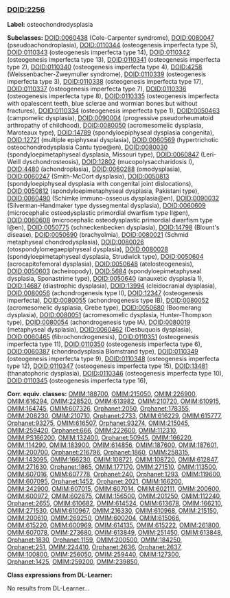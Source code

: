 
### [DOID:2256](http://purl.obolibrary.org/obo/DOID_2256)
**Label:** osteochondrodysplasia

**Subclasses:** [DOID:0060438](http://purl.obolibrary.org/obo/DOID_0060438) (Cole-Carpenter syndrome), [DOID:0080047](http://purl.obolibrary.org/obo/DOID_0080047) (pseudoachondroplasia), [DOID:0110344](http://purl.obolibrary.org/obo/DOID_0110344) (osteogenesis imperfecta type 5), [DOID:0110343](http://purl.obolibrary.org/obo/DOID_0110343) (osteogenesis imperfecta type 14), [DOID:0110342](http://purl.obolibrary.org/obo/DOID_0110342) (osteogenesis imperfecta type 13), [DOID:0110341](http://purl.obolibrary.org/obo/DOID_0110341) (osteogenesis imperfecta type 2), [DOID:0110340](http://purl.obolibrary.org/obo/DOID_0110340) (osteogenesis imperfecta type 4), [DOID:4258](http://purl.obolibrary.org/obo/DOID_4258) (Weissenbacher-Zweymuller syndrome), [DOID:0110339](http://purl.obolibrary.org/obo/DOID_0110339) (osteogenesis imperfecta type 3), [DOID:0110338](http://purl.obolibrary.org/obo/DOID_0110338) (osteogenesis imperfecta type 17), [DOID:0110337](http://purl.obolibrary.org/obo/DOID_0110337) (osteogenesis imperfecta type 7), [DOID:0110336](http://purl.obolibrary.org/obo/DOID_0110336) (osteogenesis imperfecta type 8), [DOID:0110335](http://purl.obolibrary.org/obo/DOID_0110335) (osteogenesis imperfecta with opalescent teeth, blue sclerae and wormian bones but without fractures), [DOID:0110334](http://purl.obolibrary.org/obo/DOID_0110334) (osteogenesis imperfecta type 1), [DOID:0050463](http://purl.obolibrary.org/obo/DOID_0050463) (campomelic dysplasia), [DOID:0090004](http://purl.obolibrary.org/obo/DOID_0090004) (progressive pseudorheumatoid arthropathy of childhood), [DOID:0080050](http://purl.obolibrary.org/obo/DOID_0080050) (acromesomelic dysplasia, Maroteaux type), [DOID:14789](http://purl.obolibrary.org/obo/DOID_14789) (spondyloepiphyseal dysplasia congenita), [DOID:12721](http://purl.obolibrary.org/obo/DOID_12721) (multiple epiphyseal dysplasia), [DOID:0060569](http://purl.obolibrary.org/obo/DOID_0060569) (hypertrichotic osteochondrodysplasia Cantu type@en), [DOID:0080030](http://purl.obolibrary.org/obo/DOID_0080030) (spondyloepimetaphyseal dysplasia, Missouri type), [DOID:0060847](http://purl.obolibrary.org/obo/DOID_0060847) (Leri-Weill dyschondrosteosis), [DOID:12802](http://purl.obolibrary.org/obo/DOID_12802) (mucopolysaccharidosis I), [DOID:4480](http://purl.obolibrary.org/obo/DOID_4480) (achondroplasia), [DOID:0060288](http://purl.obolibrary.org/obo/DOID_0060288) (omodysplasia), [DOID:0060247](http://purl.obolibrary.org/obo/DOID_0060247) (Smith-McCort dysplasia), [DOID:0050813](http://purl.obolibrary.org/obo/DOID_0050813) (spondyloepiphyseal dysplasia with congenital joint dislocations), [DOID:0050812](http://purl.obolibrary.org/obo/DOID_0050812) (spondyloepimetaphyseal dysplasia, Pakistani type), [DOID:0060490](http://purl.obolibrary.org/obo/DOID_0060490) (Schimke immuno-osseous dysplasia@en), [DOID:0090032](http://purl.obolibrary.org/obo/DOID_0090032) (Silverman-Handmaker type dyssegmental dysplasia), [DOID:0060609](http://purl.obolibrary.org/obo/DOID_0060609) (microcephalic osteodysplastic primordial dwarfism type II@en), [DOID:0060608](http://purl.obolibrary.org/obo/DOID_0060608) (microcephalic osteodysplastic primordial dwarfism type I@en), [DOID:0050775](http://purl.obolibrary.org/obo/DOID_0050775) (schneckenbecken dysplasia), [DOID:14798](http://purl.obolibrary.org/obo/DOID_14798) (Blount's disease), [DOID:0050690](http://purl.obolibrary.org/obo/DOID_0050690) (brachyolmia), [DOID:0080021](http://purl.obolibrary.org/obo/DOID_0080021) (Schmid metaphyseal chondrodysplasia), [DOID:0080026](http://purl.obolibrary.org/obo/DOID_0080026) (otospondylomegaepiphyseal dysplasia), [DOID:0080028](http://purl.obolibrary.org/obo/DOID_0080028) (spondyloepimetaphyseal dysplasia, Strudwick type), [DOID:0050604](http://purl.obolibrary.org/obo/DOID_0050604) (acrocapitofemoral dysplasia), [DOID:0050648](http://purl.obolibrary.org/obo/DOID_0050648) (atelosteogenesis), [DOID:0050603](http://purl.obolibrary.org/obo/DOID_0050603) (acheiropody), [DOID:5684](http://purl.obolibrary.org/obo/DOID_5684) (spondyloepimetaphyseal dysplasia, Sponastrime type), [DOID:0050640](http://purl.obolibrary.org/obo/DOID_0050640) (anauxetic dysplasia 1), [DOID:14687](http://purl.obolibrary.org/obo/DOID_14687) (diastrophic dysplasia), [DOID:13994](http://purl.obolibrary.org/obo/DOID_13994) (cleidocranial dysplasia), [DOID:0080056](http://purl.obolibrary.org/obo/DOID_0080056) (achondrogenesis type II), [DOID:12347](http://purl.obolibrary.org/obo/DOID_12347) (osteogenesis imperfecta), [DOID:0080055](http://purl.obolibrary.org/obo/DOID_0080055) (achondrogenesis type IB), [DOID:0080052](http://purl.obolibrary.org/obo/DOID_0080052) (acromesomelic dysplasia, Grebe type), [DOID:0050680](http://purl.obolibrary.org/obo/DOID_0050680) (Boomerang dysplasia), [DOID:0080051](http://purl.obolibrary.org/obo/DOID_0080051) (acromesomelic dysplasia, Hunter-Thompson type), [DOID:0080054](http://purl.obolibrary.org/obo/DOID_0080054) (achondrogenesis type IA), [DOID:0080019](http://purl.obolibrary.org/obo/DOID_0080019) (metaphyseal dysplasia), [DOID:0060462](http://purl.obolibrary.org/obo/DOID_0060462) (Desbuquois dysplasia), [DOID:0060465](http://purl.obolibrary.org/obo/DOID_0060465) (fibrochondrogenesis), [DOID:0110351](http://purl.obolibrary.org/obo/DOID_0110351) (osteogenesis imperfecta type 11), [DOID:0110350](http://purl.obolibrary.org/obo/DOID_0110350) (osteogenesis imperfecta type 6), [DOID:0060387](http://purl.obolibrary.org/obo/DOID_0060387) (chondrodysplasia Blomstrand type), [DOID:0110349](http://purl.obolibrary.org/obo/DOID_0110349) (osteogenesis imperfecta type 9), [DOID:0110348](http://purl.obolibrary.org/obo/DOID_0110348) (osteogenesis imperfecta type 12), [DOID:0110347](http://purl.obolibrary.org/obo/DOID_0110347) (osteogenesis imperfecta type 15), [DOID:13481](http://purl.obolibrary.org/obo/DOID_13481) (thanatophoric dysplasia), [DOID:0110346](http://purl.obolibrary.org/obo/DOID_0110346) (osteogenesis imperfecta type 10), [DOID:0110345](http://purl.obolibrary.org/obo/DOID_0110345) (osteogenesis imperfecta type 16), 

**Corr. equiv. classes:** [OMIM:188700](http://purl.obolibrary.org/obo/OMIM_188700), [OMIM:215050](http://purl.obolibrary.org/obo/OMIM_215050), [OMIM:226900](http://purl.obolibrary.org/obo/OMIM_226900), [OMIM:616294](http://purl.obolibrary.org/obo/OMIM_616294), [OMIM:228520](http://purl.obolibrary.org/obo/OMIM_228520), [OMIM:613982](http://purl.obolibrary.org/obo/OMIM_613982), [OMIM:210720](http://purl.obolibrary.org/obo/OMIM_210720), [OMIM:610915](http://purl.obolibrary.org/obo/OMIM_610915), [OMIM:164745](http://purl.obolibrary.org/obo/OMIM_164745), [OMIM:607326](http://purl.obolibrary.org/obo/OMIM_607326), [Orphanet:2050](http://www.orpha.net/ORDO/Orphanet_2050), [Orphanet:178355](http://www.orpha.net/ORDO/Orphanet_178355), [OMIM:208230](http://purl.obolibrary.org/obo/OMIM_208230), [OMIM:210710](http://purl.obolibrary.org/obo/OMIM_210710), [Orphanet:2733](http://www.orpha.net/ORDO/Orphanet_2733), [OMIM:616229](http://purl.obolibrary.org/obo/OMIM_616229), [OMIM:615777](http://purl.obolibrary.org/obo/OMIM_615777), [Orphanet:93275](http://www.orpha.net/ORDO/Orphanet_93275), [OMIM:616507](http://purl.obolibrary.org/obo/OMIM_616507), [Orphanet:93274](http://www.orpha.net/ORDO/Orphanet_93274), [OMIM:215045](http://purl.obolibrary.org/obo/OMIM_215045), [OMIM:259420](http://purl.obolibrary.org/obo/OMIM_259420), [Orphanet:666](http://www.orpha.net/ORDO/Orphanet_666), [OMIM:222600](http://purl.obolibrary.org/obo/OMIM_222600), [OMIM:112310](http://purl.obolibrary.org/obo/OMIM_112310), [OMIM:PS166200](http://purl.obolibrary.org/obo/OMIM_PS166200), [OMIM:132400](http://purl.obolibrary.org/obo/OMIM_132400), [Orphanet:50945](http://www.orpha.net/ORDO/Orphanet_50945), [OMIM:166220](http://purl.obolibrary.org/obo/OMIM_166220), [OMIM:114290](http://purl.obolibrary.org/obo/OMIM_114290), [OMIM:183900](http://purl.obolibrary.org/obo/OMIM_183900), [OMIM:614856](http://purl.obolibrary.org/obo/OMIM_614856), [OMIM:187600](http://purl.obolibrary.org/obo/OMIM_187600), [OMIM:187601](http://purl.obolibrary.org/obo/OMIM_187601), [OMIM:200700](http://purl.obolibrary.org/obo/OMIM_200700), [Orphanet:216796](http://www.orpha.net/ORDO/Orphanet_216796), [Orphanet:1860](http://www.orpha.net/ORDO/Orphanet_1860), [OMIM:258315](http://purl.obolibrary.org/obo/OMIM_258315), [OMIM:143095](http://purl.obolibrary.org/obo/OMIM_143095), [OMIM:166230](http://purl.obolibrary.org/obo/OMIM_166230), [OMIM:108721](http://purl.obolibrary.org/obo/OMIM_108721), [OMIM:108720](http://purl.obolibrary.org/obo/OMIM_108720), [OMIM:612847](http://purl.obolibrary.org/obo/OMIM_612847), [OMIM:271630](http://purl.obolibrary.org/obo/OMIM_271630), [Orphanet:1865](http://www.orpha.net/ORDO/Orphanet_1865), [OMIM:177170](http://purl.obolibrary.org/obo/OMIM_177170), [OMIM:271510](http://purl.obolibrary.org/obo/OMIM_271510), [OMIM:113500](http://purl.obolibrary.org/obo/OMIM_113500), [OMIM:607016](http://purl.obolibrary.org/obo/OMIM_607016), [OMIM:607778](http://purl.obolibrary.org/obo/OMIM_607778), [Orphanet:240](http://www.orpha.net/ORDO/Orphanet_240), [Orphanet:1293](http://www.orpha.net/ORDO/Orphanet_1293), [OMIM:119600](http://purl.obolibrary.org/obo/OMIM_119600), [OMIM:607095](http://purl.obolibrary.org/obo/OMIM_607095), [Orphanet:1452](http://www.orpha.net/ORDO/Orphanet_1452), [Orphanet:2021](http://www.orpha.net/ORDO/Orphanet_2021), [OMIM:166200](http://purl.obolibrary.org/obo/OMIM_166200), [OMIM:242900](http://purl.obolibrary.org/obo/OMIM_242900), [OMIM:607015](http://purl.obolibrary.org/obo/OMIM_607015), [OMIM:607014](http://purl.obolibrary.org/obo/OMIM_607014), [OMIM:602111](http://purl.obolibrary.org/obo/OMIM_602111), [OMIM:200600](http://purl.obolibrary.org/obo/OMIM_200600), [OMIM:600972](http://purl.obolibrary.org/obo/OMIM_600972), [OMIM:602875](http://purl.obolibrary.org/obo/OMIM_602875), [OMIM:156500](http://purl.obolibrary.org/obo/OMIM_156500), [OMIM:201250](http://purl.obolibrary.org/obo/OMIM_201250), [OMIM:112240](http://purl.obolibrary.org/obo/OMIM_112240), [Orphanet:2655](http://www.orpha.net/ORDO/Orphanet_2655), [OMIM:610682](http://purl.obolibrary.org/obo/OMIM_610682), [OMIM:614524](http://purl.obolibrary.org/obo/OMIM_614524), [OMIM:613678](http://purl.obolibrary.org/obo/OMIM_613678), [OMIM:166210](http://purl.obolibrary.org/obo/OMIM_166210), [OMIM:271530](http://purl.obolibrary.org/obo/OMIM_271530), [OMIM:610967](http://purl.obolibrary.org/obo/OMIM_610967), [OMIM:216330](http://purl.obolibrary.org/obo/OMIM_216330), [OMIM:610968](http://purl.obolibrary.org/obo/OMIM_610968), [OMIM:215150](http://purl.obolibrary.org/obo/OMIM_215150), [OMIM:200610](http://purl.obolibrary.org/obo/OMIM_200610), [OMIM:269250](http://purl.obolibrary.org/obo/OMIM_269250), [OMIM:600204](http://purl.obolibrary.org/obo/OMIM_600204), [OMIM:615066](http://purl.obolibrary.org/obo/OMIM_615066), [OMIM:615220](http://purl.obolibrary.org/obo/OMIM_615220), [OMIM:600969](http://purl.obolibrary.org/obo/OMIM_600969), [OMIM:614135](http://purl.obolibrary.org/obo/OMIM_614135), [OMIM:615222](http://purl.obolibrary.org/obo/OMIM_615222), [OMIM:261800](http://purl.obolibrary.org/obo/OMIM_261800), [OMIM:607078](http://purl.obolibrary.org/obo/OMIM_607078), [OMIM:273680](http://purl.obolibrary.org/obo/OMIM_273680), [OMIM:613849](http://purl.obolibrary.org/obo/OMIM_613849), [OMIM:251450](http://purl.obolibrary.org/obo/OMIM_251450), [OMIM:613848](http://purl.obolibrary.org/obo/OMIM_613848), [Orphanet:1830](http://www.orpha.net/ORDO/Orphanet_1830), [Orphanet:1159](http://www.orpha.net/ORDO/Orphanet_1159), [OMIM:200500](http://purl.obolibrary.org/obo/OMIM_200500), [OMIM:184250](http://purl.obolibrary.org/obo/OMIM_184250), [Orphanet:251](http://www.orpha.net/ORDO/Orphanet_251), [OMIM:224410](http://purl.obolibrary.org/obo/OMIM_224410), [Orphanet:2636](http://www.orpha.net/ORDO/Orphanet_2636), [Orphanet:2637](http://www.orpha.net/ORDO/Orphanet_2637), [OMIM:100800](http://purl.obolibrary.org/obo/OMIM_100800), [OMIM:256050](http://purl.obolibrary.org/obo/OMIM_256050), [OMIM:259440](http://purl.obolibrary.org/obo/OMIM_259440), [OMIM:127300](http://purl.obolibrary.org/obo/OMIM_127300), [Orphanet:1425](http://www.orpha.net/ORDO/Orphanet_1425), [OMIM:259200](http://purl.obolibrary.org/obo/OMIM_259200), [OMIM:239850](http://purl.obolibrary.org/obo/OMIM_239850), 

**Class expressions from DL-Learner:**

No results from DL-Learner...



